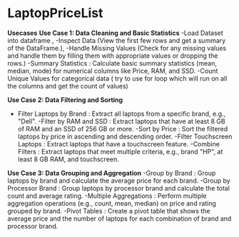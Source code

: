 # LaptopPriceList

**Usecases**
**Use Case 1: Data Cleaning and Basic Statistics**
-Load Dataset into dataframe ,
-Inspect Data (View the first few rows and get a summary of the DataFrame.),
-Handle Missing Values (Check for any missing values and handle them by filling them with appropriate values or dropping the rows.)
-Summary Statistics : Calculate basic summary statistics (mean, median, mode) for numerical columns like Price, RAM, and SSD.
-Count Unique Values for categorical data ( try to use for loop which will run on all the columns and get the count of values)
 
**Use Case 2: Data Filtering and Sorting**
- Filter Laptops by Brand : Extract all laptops from a specific brand, e.g., "Dell".
-Filter by RAM and SSD : Extract laptops that have at least 8 GB of RAM and an SSD of 256 GB or more.
-Sort by Price : Sort the filtered laptops by price in ascending and descending order.
-Filter Touchscreen Laptops : Extract laptops that have a touchscreen feature.
-Combine Filters : Extract laptops that meet multiple criteria, e.g., brand "HP", at least 8 GB RAM, and touchscreen.
 
**Use Case 3: Data Grouping and Aggregation**
-Group by Brand : Group laptops by brand and calculate the average price for each brand.
-Group by Processor Brand : Group laptops by processor brand and calculate the total count and average rating.
-Multiple Aggregations : Perform multiple aggregation operations (e.g., count, mean, median) on price and rating grouped by brand.
-Pivot Tables : Create a pivot table that shows the average price and the number of laptops for each combination of brand and processor brand.
